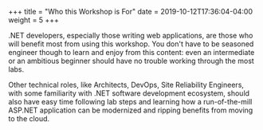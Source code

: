 +++
title = "Who this Workshop is For"
date = 2019-10-12T17:36:04-04:00
weight = 5
+++

.NET developers, especially those writing web applications, are those who will benefit most from using this workshop. You don't have to be seasoned engineer though to learn and enjoy from this content: even an intermediate or an ambitious beginner should have no trouble working through the most labs.

Other technical roles, like Architects, DevOps, Site Reliability Engineers, with some familiarity with .NET software development ecosystem, should also have easy time following lab steps and learning how a run-of-the-mill ASP.NET application can be modernized and ripping benefits from moving to the cloud.
